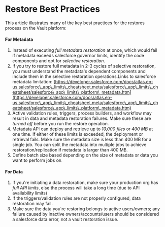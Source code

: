 # Restore Best Practices

This article illustrates many of the key best practices for the restores process on the Vault platform:

#### For Metadata <a href="#for-metadata" id="for-metadata"></a>

1. Instead of executing _full metadata restoration_ at once, which would fail if metadata exceeds salesforce governor limits, identify the code components and opt for _selective restoration_.
2. If you try to restore full metadata in 2-3 cycles of selective restoration, you must understand the metadata's dependent components and include them in the selective restoration operations.Links to salesforce metadata limitation: [https://developer.salesforce.com/docs/atlas.en-us.salesforce\_app\_limits\_cheatsheet.meta/salesforce\_app\_limits\_cheatsheet/salesforce\_app\_limits\_platform\_metadata.htm](https://developer.salesforce.com/docs/atlas.en-us.salesforce\_app\_limits\_cheatsheet.meta/salesforce\_app\_limits\_cheatsheet/salesforce\_app\_limits\_platform\_metadata.htm)
3. Active validation rules, triggers, process builders, and workflow may result in data and metadata restoration failures. Make sure these are _turned off_ before you run the restore operation.
4. Metadata API can deploy and retrieve up to _10,000 files_ or _400 MB_ at one time. If either of these limits is exceeded, the deployment or retrieval fails. Make sure the metadata size is less than 400 MB for a single job. You can split the metadata into multiple jobs to achieve restoration/replication if metadata is larger than 400 MB.
5. Define batch size based depending on the size of metadata or data you want to perform jobs on.

#### For Data <a href="#for-data" id="for-data"></a>

1. If you're initiating a data restoration, make sure your production org has _full API limits_, else the process will take a long time (due to API availability limits)
2. If the triggers/validation rules are not properly configured, data restoration may fail.
3. Make sure the data you're restoring belongs to active users/owners; any failure caused by inactive owners/accounts/users should be considered a salesforce data error, not a vault restoration issue.
